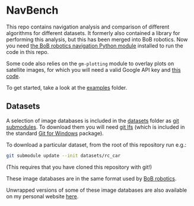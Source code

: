 # NavBench

This repo contains navigation analysis and comparison of different algorithms
for different datasets. It formerly also contained a library for performing this
analysis, but this has been merged into BoB robotics. Now you need [the BoB
robotics navigation Python module](https://github.com/BrainsOnBoard/bob_robotics/tree/master/python/navigation)
installed to run the code in this repo.

Some code also relies on the ``gm-plotting`` module to overlay plots on
satellite images, for which you will need a valid Google API key and [this code](https://github.com/BrainsOnBoard/python-gm-plotting).

To get started, take a look at the [examples](examples) folder.

## Datasets

A selection of image databases is included in the [datasets](datasets) folder as
[git submodules](https://git-scm.com/book/en/v2/Git-Tools-Submodules). To
download them you will need [git lfs](https://git-lfs.github.com) (which is
included in the standard [Git for Windows](https://git-scm.com/download/win)
package).

To download a particular dataset, from the root of this repository run e.g.:

```sh
git submodule update --init datasets/rc_car
```

(This requires that you have cloned this repository with git!)

These image databases are in the same format used by [BoB robotics](https://github.com/BrainsOnBoard/bob_robotics).

Unwrapped versions of some of these image databases are also available on my
personal website [here](https://users.sussex.ac.uk/~ad374/imdb/).
